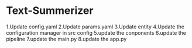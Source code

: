 # Text-Summerizer

1.Update config.yaml
2.Update params.yaml
3.Update entity
4.Update the configuration manager in src config
5.update the conponents
6.update the pipeline
7.update the main.py
8.update the app.py
